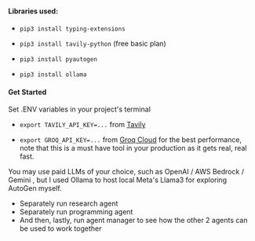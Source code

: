 #### Libraries used:

* `pip3 install typing-extensions`
    
* `pip3 install tavily-python` (free basic plan)
    
* `pip3 install pyautogen`

* `pip3 install ollama`

#### Get Started    

Set .ENV variables in your project's terminal

* `export TAVILY_API_KEY=...` from [Tavily](https://tavily.com/)
    
* `export GROQ_API_KEY=...` from [Groq Cloud](https://console.groq.com/keys) for the best performance, note that this is a must have tool in your production as it gets real, real fast.
    

You may use paid LLMs of your choice, such as OpenAI / AWS Bedrock / Gemini , but I used Ollama to host local Meta's Llama3 for exploring AutoGen myself.

* Separately run research agent
* Separately run programming agent
* And then, lastly, run agent manager to see how the other 2 agents can be used to work together
